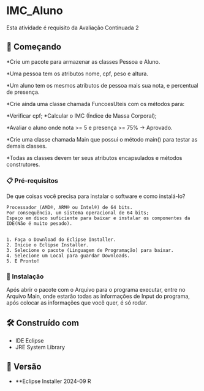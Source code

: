 # IMC_Aluno

Esta atividade é requisito da Avaliação Continuada 2

## 🚀 Começando

*Crie um pacote para armazenar as classes Pessoa e Aluno.

*Uma pessoa tem os atributos nome, cpf, peso e altura.

*Um aluno tem os mesmos atributos de pessoa mais sua nota, e percentual de presença. 

*Crie ainda uma classe chamada FuncoesUteis com os métodos para:

*Verificar cpf;
*Calcular o IMC (Índice de Massa Corporal);

*Avaliar o aluno onde nota >= 5 e presença >= 75% → Aprovado.

*Crie uma classe chamada Main que possui o método main() para testar as demais classes.

*Todas as classes devem ter seus atributos encapsulados e métodos construtores. 


### 📋 Pré-requisitos

De que coisas você precisa para instalar o software e como instalá-lo?

```
Processador (AMD®, ARM® ou Intel®) de 64 bits.
Por consequência, um sistema operacional de 64 bits;
Espaço em disco suficiente para baixar e instalar os componentes da IDE(Não é muito pesado).


1. Faça o Download do Eclipse Installer.
2. Inicie o Eclipse Installer.
3. Selecione o pacote (Linguagem de Programação) para baixar.
4. Selecione um Local para guardar Downloads.
5. E Pronto!

```

### 🔧 Instalação

Após abrir o pacote com o Arquivo para o programa executar, entre no Arquivo Main, onde estarão todas as informações de Input do programa, após colocar as informações que você quer, é só rodar.

## 🛠️ Construído com

* IDE Eclipse
* JRE System Library

## 📌 Versão

* **Eclipse Installer 2024-09 R
